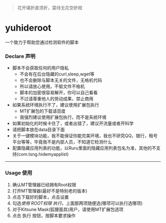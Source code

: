 > 花开堪折直须折，莫待无花空折枝
# yuhideroot
一个致力于帮助您通过检测软件的脚本

### Declare 声明
- 脚本不会获取任何的用户隐私
  - 不会有在后台隐藏的curl,sleep,wget等
  - 也不会删除与脚本无关的文件，无格机代码
  - 所以请放心使用，不偷文件不格机
  - 脚本的加密很容易解开，你可以自己看看
  - 不过请尊重他人的劳动成果，禁止商用
- 如果系统环境执行不了，建议使用扩展包执行
  - MT扩展包的下载请百度
  - 我强烈建议使用扩展包执行，而不是系统环境
- 如果初始化的时候卡住了，或者出错了，建议开流量或者开科学
- 请把脚本放在data目录下面
- 关于一键模块功能，我不能保证你能完美环境，我也不研究QQ，银行，租号平台等等，毕竟我不是内部人员，不知道它检测什么
- 配置隐藏应用列表的功能，以Ruru里面的隐藏应用列表包名为准，其他的不支持(com.tsng.hidemyapplist)
***
### Usage 使用
1. 确认MT管理器已经拥有Root权限
2. 打开MT管理器(最好不是特别老的版本)
3. 点击下载好的脚本，点击设置
4. 勾选*使用 ROOT权限 执行*，上面那两项随便选(哪项可以执行选哪项)
  1. 对于Kitsune Mask(狐狸面具)用户，请使用MT扩展包选项
5. 点击 执行 按钮，按脚本要求操作
